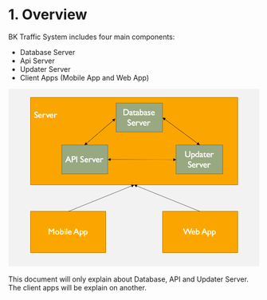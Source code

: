 # 1. Overview

BK Traffic System includes four main components:

- Database Server
- Api Server
- Updater Server
- Client Apps (Mobile App and Web App)

![Overview](./images/overview.png)

This document will only explain about Database, API and Updater Server. The client apps will be explain on another.
